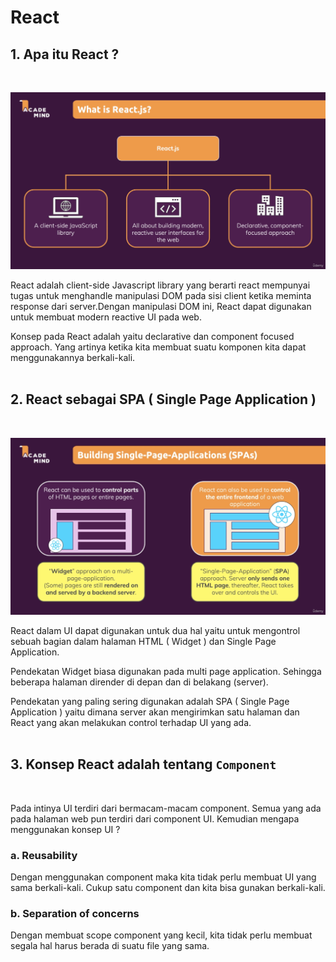 # React

## 1. Apa itu React ?
</br>

![React Definition](images/react-definition.PNG)

React adalah client-side Javascript library yang berarti react mempunyai tugas untuk menghandle manipulasi DOM pada sisi client ketika meminta response dari server.Dengan manipulasi DOM ini, React dapat digunakan untuk membuat modern reactive UI pada web.

Konsep pada React adalah yaitu declarative dan component focused approach. Yang artinya ketika kita membuat suatu komponen kita dapat menggunakannya berkali-kali.
</br>
</br>

## 2. React sebagai SPA ( Single Page Application )
</br>

![Single Page Application](images/spa.PNG)

React dalam UI dapat digunakan untuk dua hal yaitu untuk mengontrol sebuah bagian dalam halaman HTML ( Widget ) dan Single Page Application.

Pendekatan Widget biasa digunakan pada multi page application. Sehingga beberapa halaman dirender di depan dan di belakang (server).

Pendekatan yang paling sering digunakan adalah SPA ( Single Page Application ) yaitu dimana server akan mengirimkan satu halaman dan React yang akan melakukan control terhadap UI yang ada.
</br>
</br>


## 3. Konsep React adalah tentang `Component`
</br>

Pada intinya UI terdiri dari bermacam-macam component. Semua yang ada pada halaman web pun terdiri dari component UI. Kemudian mengapa menggunakan konsep UI ?

### a. Reusability

Dengan menggunakan component maka kita tidak perlu membuat UI yang sama berkali-kali. Cukup satu component dan kita bisa gunakan berkali-kali.

### b. Separation of concerns

Dengan membuat scope component yang kecil, kita tidak perlu membuat segala hal harus berada di suatu file yang sama.




